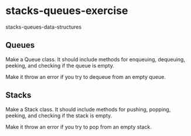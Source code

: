 # stacks-queues-exercise
stacks-queues-data-structures

## Queues

Make a Queue class. It should include methods for enqueuing, dequeuing, peeking, and checking if the queue is empty.

Make it throw an error if you try to dequeue from an empty queue.

## Stacks

Make a Stack class. It should include methods for pushing, popping, peeking, and checking if the stack is empty.

Make it throw an error if you try to pop from an empty stack.

